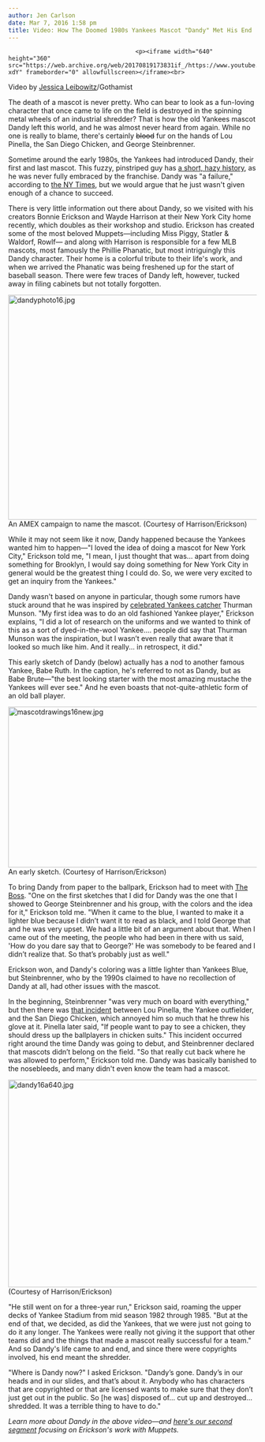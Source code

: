 ```yaml
---
author: Jen Carlson
date: Mar 7, 2016 1:58 pm
title: Video: How The Doomed 1980s Yankees Mascot "Dandy" Met His End
---
```


	
										<p><iframe width="640" height="360" src="https://web.archive.org/web/20170819173831if_/https://www.youtube.com/embed/PfAuOKn-xdY" frameborder="0" allowfullscreen></iframe><br>
<span class="photo_caption">Video by <a href="https://web.archive.org/web/20170819173831/https://twitter.com/j_leibowitz">Jessica Leibowitz</a>/Gothamist</span></p>

<p>The death of a mascot is never pretty. Who can bear to look as a fun-loving character that once came to life on the field is destroyed in the spinning metal wheels of an industrial shredder? That is how the old Yankees mascot Dandy left this world, and he was almost never heard from again. While no one is really to blame, there&apos;s certainly <strike>blood</strike> fur on the hands of Lou Pinella, the San Diego Chicken, and George Steinbrenner.</p>

<p>Sometime around the early 1980s, the Yankees had introduced Dandy, their first and last mascot. This fuzzy, pinstriped guy has <a href="https://web.archive.org/web/20170819173831/http://gothamist.com/2015/04/10/bring_dandy_back_yankees.php">a short, hazy history</a>, as he was never fully embraced by the franchise. Dandy was &quot;a failure,&quot; according to <a href="https://web.archive.org/web/20170819173831/http://www.nytimes.com/1998/02/15/nyregion/new-yorkers-co-mascots-r-them.html">the NY Times</a>, but we would argue that he just wasn&apos;t given enough of a chance to succeed.</p>

<p>There is very little information out there about Dandy, so we visited with his creators Bonnie Erickson and Wayde Harrison at their New York City home recently, which doubles as their workshop and studio. Erickson has created some of the most beloved Muppets&#x2014;including Miss Piggy, Statler &amp; Waldorf, Rowlf&#x2014; and along with Harrison is responsible for a few MLB mascots, most famously the Phillie Phanatic, but most intriguingly this Dandy character. Their home is a colorful tribute to their life&apos;s work, and when we arrived the Phanatic was being freshened up for the start of baseball season. There were few traces of Dandy left, however, tucked away in filing cabinets but not totally forgotten.</p>

<p><span class="mt-enclosure mt-enclosure-image" style="display: inline;"> <img alt="dandyphoto16.jpg" src="https://web.archive.org/web/20170819173831im_/http://gothamist.com/attachments/arts_jen/dandyphoto16.jpg" width="640" height="456" class="image-none"> </span><br>
<span class="photo_caption">An AMEX campaign to name the mascot. (Courtesy of Harrison/Erickson)</span></p>

<p>While it may not seem like it now, Dandy happened because the Yankees wanted him to happen&#x2014;&quot;I loved the idea of doing a mascot for New York City,&quot; Erickson told me, &quot;I mean, I just thought that was... apart from doing something for Brooklyn, I would say doing something for New York City in general would be the greatest thing I could do.  So, we were very excited to get an inquiry from the Yankees.&quot;</p>

<p>Dandy wasn&apos;t based on anyone in particular, though some rumors have stuck around that he was inspired by <a href="https://web.archive.org/web/20170819173831/http://www.cmgww.com/baseball/munson/biography.htm">celebrated Yankees catcher</a> Thurman Munson. &quot;My first idea was to do an old fashioned Yankee player,&quot; Erickson explains, &quot;I did a lot of research on the uniforms and we wanted to think of this as a sort of dyed-in-the-wool Yankee.... people did say that Thurman Munson was the inspiration, but I wasn&#x2019;t even really that aware that it looked so much like him.  And it really... in retrospect, it did.&quot; </p>

<p>This early sketch of Dandy (below) actually has a nod to another famous Yankee, Babe Ruth. In the caption, he&apos;s referred to not as Dandy, but as Babe Brute&#x2014;&quot;the best looking starter with the most amazing mustache the Yankees will ever see.&quot; And he even boasts that not-quite-athletic form of an old ball player. </p>

<p><span class="mt-enclosure mt-enclosure-image" style="display: inline;"> <img alt="mascotdrawings16new.jpg" src="https://web.archive.org/web/20170819173831im_/http://gothamist.com/attachments/arts_jen/mascotdrawings16new.jpg" width="640" height="326" class="image-none"> </span><br>
<span class="photo_caption">An early sketch. (Courtesy of Harrison/Erickson)</span></p>

<p>To bring Dandy from paper to the ballpark, Erickson had to meet with <a href="https://web.archive.org/web/20170819173831/https://en.wikipedia.org/wiki/George_Steinbrenner">The Boss</a>. &quot;One on the first sketches that I did for Dandy was the one that I showed to George Steinbrenner and his group, with the colors and the idea for it,&quot; Erickson told me. &quot;When it came to the blue, I wanted to make it a lighter blue because I didn&#x2019;t want it to read as black, and I told George that and he was very upset.  We had a little bit of an argument about that.  When I came out of the meeting, the people who had been in there with us said, &apos;How do you dare say that to George?&apos;  He was somebody to be feared and I didn&#x2019;t realize that.  So that&#x2019;s probably just as well.&quot; </p>

<p>Erickson won, and Dandy&apos;s coloring was a little lighter than Yankees Blue, but Steinbrenner, who by the 1990s claimed to have no recollection of Dandy at all, had other issues with the mascot.</p>

<p>In the beginning, Steinbrenner &quot;was very much on board with everything,&quot; but then there was <a href="https://web.archive.org/web/20170819173831/http://query.nytimes.com/gst/abstract.html?res=9F0DEFD61738E432A25756C1A9619C946890D6CF">that incident</a> between Lou Pinella, the Yankee outfielder, and the San Diego Chicken, which annoyed him so much that he threw his glove at it. Pinella later said, &quot;If people want to pay to see a chicken, they should dress up the ballplayers in chicken suits.&quot; This incident occurred right around the time Dandy was going to debut, and Steinbrenner declared that mascots didn&#x2019;t belong on the field. &quot;So that really cut back where he was allowed to perform,&quot; Erickson told me. Dandy was basically banished to the nosebleeds, and many didn&apos;t even know the team had a mascot.</p>

<p><span class="mt-enclosure mt-enclosure-image" style="display: inline;"> <img alt="dandy16a640.jpg" src="https://web.archive.org/web/20170819173831im_/http://gothamist.com/attachments/arts_jen/dandy16a640.jpg" width="640" height="421" class="image-none"> </span><br>
<span class="photo_caption">(Courtesy of Harrison/Erickson)</span></p>

<p>&quot;He still went on for a three-year run,&quot; Erickson said, roaming the upper decks of Yankee Stadium from mid season 1982 through 1985. &quot;But at the end of that, we decided, as did the Yankees, that we were just not going to do it any longer.  The Yankees were really not giving it the support that other teams did and the things that made a mascot really successful for a team.&quot; And so Dandy&apos;s life came to and end, and since there were copyrights involved, his end meant the shredder.</p>

<p>&quot;Where is Dandy now?&quot; I asked Erickson. &quot;Dandy&#x2019;s gone.  Dandy&#x2019;s in our heads and in our slides, and that&#x2019;s about it. Anybody who has characters that are copyrighted or that are licensed wants to make sure that they don&#x2019;t just get out in the public.  So [he was] disposed of... cut up and destroyed... shredded. It was a terrible thing to have to do.&quot;</p>

<p><em>Learn more about Dandy in the above video&#x2014;and <a href="https://web.archive.org/web/20170819173831/http://gothamist.com/2016/03/09/muppets_secret_origin_stories.php">here&apos;s our second segment</a> focusing on Erickson&apos;s work with Muppets.</em></p>					
										
									
				